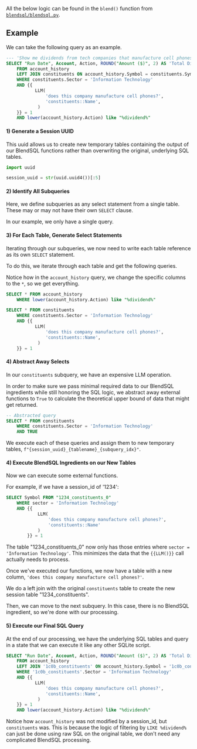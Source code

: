 All the below logic can be found in the `blend()` function from [`blendsql/blendsql.py`](execute-blendsql.md).


## Example 

We can take the following query as an example.

```sql
--- 'Show me dividends from tech companies that manufacture cell phones'
SELECT "Run Date", Account, Action, ROUND("Amount ($)", 2) AS 'Total Dividend Payout ($$)', Name
    FROM account_history
    LEFT JOIN constituents ON account_history.Symbol = constituents.Symbol
    WHERE constituents.Sector = 'Information Technology'
    AND {{
           LLM(
               'does this company manufacture cell phones?',
               'constituents::Name',
            )
    }} = 1
    AND lower(account_history.Action) like "%dividend%"
```
#### 1) Generate a Session UUID
This uuid allows us to create new temporary tables containing the output of our BlendSQL functions rather than overwriting the original, underlying SQL tables.

```python
import uuid 

session_uuid = str(uuid.uuid4())[:5]
```

#### 2) Identify All Subqueries
Here, we define subqueries as any select statement from a single table. These may or may not have their own `SELECT` clause.

In our example, we only have a single query.

#### 3) For Each Table, Generate Select Statements

Iterating through our subqueries, we now need to write each table reference as its own `SELECT` statement.

To do this, we iterate through each table and get the following queries.

Notice how in the `account_history` query, we change the specific columns to the `*`, so we get everything.

```sql
SELECT * FROM account_history
    WHERE lower(account_history.Action) like "%dividend%"
```

```sql
SELECT * FROM constituents
    WHERE constituents.Sector = 'Information Technology'
    AND {{
           LLM(
               'does this company manufacture cell phones?',
               'constituents::Name',
            )
    }} = 1
```

#### 4) Abstract Away Selects

In our `constituents` subquery, we have an expensive LLM operation.

In order to make sure we pass minimal required data to our BlendSQL ingredients while still honoring the SQL logic, we abstract away external functions to `True` to calculate the theoretical upper bound of data that might get returned.

```sql
-- Abstracted query
SELECT * FROM constituents
    WHERE constituents.Sector = 'Information Technology'
    AND TRUE
```

We execute each of these queries and assign them to new temporary tables, `f"{session_uuid}_{tablename}_{subquery_idx}"`.

#### 4) Execute BlendSQL Ingredients on our New Tables
Now we can execute some external functions.

For example, if we have a session_id of '1234':
```sql
SELECT Symbol FROM "1234_constituents_0" 
    WHERE sector = 'Information Technology' 
    AND {{
            LLM(
                'does this company manufacture cell phones?', 
                'constituents::Name'
            )
        }} = 1
```

The table "1234_constituents_0" now only has those entries where `sector = 'Information Technology'`. This minimizes the data that the `{{LLM()}}` call actually needs to process.

Once we've executed our functions, we now have a table with a new column, `'does this company manufacture cell phones?'`.

We do a left join with the original `constituents` table to create the new session table "1234_constituents". 

Then, we can move to the next subquery. In this case, there is no BlendSQL ingredient, so we're done with our processing.

#### 5) Execute our Final SQL Query
At the end of our processing, we have the underlying SQL tables and query in a state that we can execute it like any other SQLite script. 

```sql
SELECT "Run Date", Account, Action, ROUND("Amount ($)", 2) AS 'Total Dividend Payout ($$)', Name
    FROM account_history
    LEFT JOIN '1c0b_constituents' ON account_history.Symbol = '1c0b_constituents'.Symbol
    WHERE '1c0b_constituents'.Sector = 'Information Technology'
    AND {{
           LLM(
               'does this company manufacture cell phones?',
               'constituents::Name',
            )
    }} = 1
    AND lower(account_history.Action) like "%dividend%"
```

Notice how `account_history` was not modified by a session_id, but `constituents` was. This is because the logic of filtering by `LIKE %dividend%` can just be done using raw SQL on the original table, we don't need any complicated BlendSQL processing.

